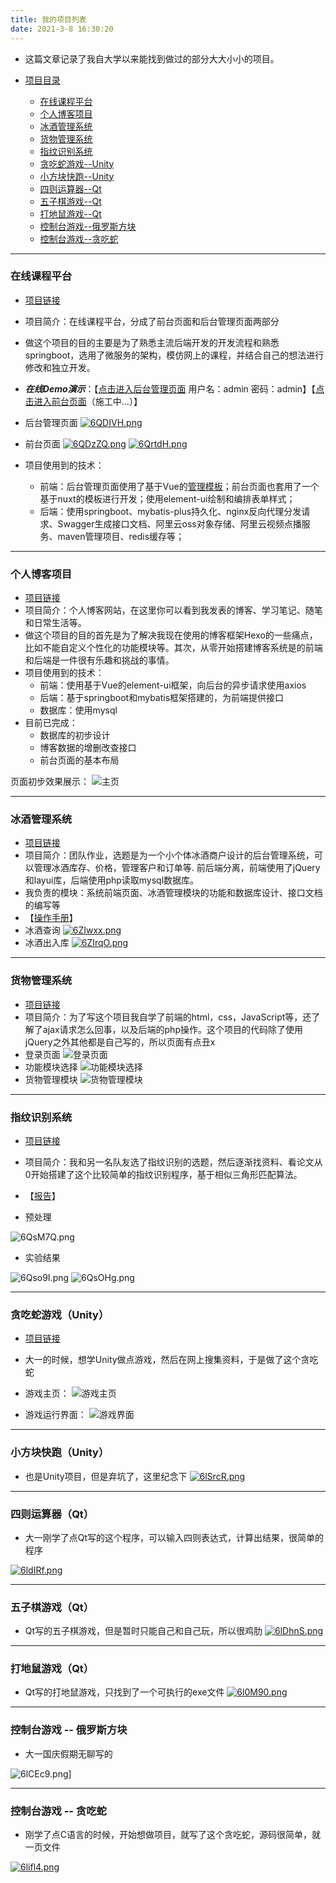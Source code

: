 ```yaml
---
title: 我的项目列表
date: 2021-3-8 16:30:20
---
```


- 这篇文章记录了我自大学以来能找到做过的部分大大小小的项目。

- [项目目录](#)
	- [在线课程平台](#在线课程平台)
	- [个人博客项目](#个人博客项目)
	- [冰酒管理系统](#冰酒管理系统)
	- [货物管理系统](#货物管理系统)
	- [指纹识别系统](#指纹识别系统)
	- [贪吃蛇游戏--Unity](#贪吃蛇游戏（Unity）)
	- [小方块快跑--Unity](#小方块快跑（Unity）)
	- [四则运算器--Qt](#四则运算器（Qt）)
	- [五子棋游戏--Qt](#五子棋游戏（Qt）)
	- [打地鼠游戏--Qt](#打地鼠游戏（Qt）)
	- [控制台游戏--俄罗斯方块](#控制台游戏----俄罗斯方块)
	- [控制台游戏--贪吃蛇](#控制台游戏----贪吃蛇)
---
### 在线课程平台
- [项目链接](https://github.com/Krstar233/OnlineEducation)
- 项目简介：在线课程平台，分成了前台页面和后台管理页面两部分
- 做这个项目的目的主要是为了熟悉主流后端开发的开发流程和熟悉springboot，选用了微服务的架构，模仿网上的课程，并结合自己的想法进行修改和独立开发。

- ***在线Demo演示***：【[点击进入后台管理页面](http://krits.fun:3002/#/teacher/table) 用户名：admin 密码：admin】【[点击进入前台页面](http://krits.fun:3001)（施工中...）】

- 后台管理页面
[![6QDIVH.png](https://s3.ax1x.com/2021/03/08/6QDIVH.png)](https://imgtu.com/i/6QDIVH)

- 前台页面
[![6QDzZQ.png](https://s3.ax1x.com/2021/03/08/6QDzZQ.png)](https://imgtu.com/i/6QDzZQ)
[![6QrtdH.png](https://s3.ax1x.com/2021/03/08/6QrtdH.png)](https://imgtu.com/i/6QrtdH)

- 项目使用到的技术：
	- 前端：后台管理页面使用了基于Vue的[管理模板](https://github.com/PanJiaChen/vue-admin-template)；前台页面也套用了一个基于nuxt的模板进行开发；使用element-ui绘制和编排表单样式；
	- 后端：使用springboot、mybatis-plus持久化、nginx反向代理分发请求、Swagger生成接口文档、阿里云oss对象存储、阿里云视频点播服务、maven管理项目、redis缓存等；
---

### 个人博客项目
- [项目链接](https://github.com/Krstar233/KritsBlog)
- 项目简介：个人博客网站，在这里你可以看到我发表的博客、学习笔记、随笔和日常生活等。
- 做这个项目的目的首先是为了解决我现在使用的博客框架Hexo的一些痛点，比如不能自定义个性化的功能模块等。其次，从零开始搭建博客系统是的前端和后端是一件很有乐趣和挑战的事情。
- 项目使用到的技术：
	- 前端：使用基于Vue的element-ui框架，向后台的异步请求使用axios
	- 后端：基于springboot和mybatis框架搭建的，为前端提供接口
	- 数据库：使用mysql
- 目前已完成：
	- 数据库的初步设计
	- 博客数据的增删改查接口
	- 前台页面的基本布局

页面初步效果展示：
![主页](https://s3.ax1x.com/2021/03/08/6QYhDI.png)

---

### 冰酒管理系统
- [项目链接](https://github.com/Krstar233/IceWineManageSystem)
- 项目简介：团队作业，选题是为一个小个体冰酒商户设计的后台管理系统，可以管理冰酒库存、价格，管理客户和订单等. 前后端分离，前端使用了jQuery和layui库，后端使用php读取mysql数据库。
- 我负责的模块：系统前端页面、冰酒管理模块的功能和数据库设计、接口文档的编写等
- 【[操作手册](https://github.com/Krstar233/IceWineManageSystem/blob/main/demo/%E7%B3%BB%E7%BB%9F%E4%BD%BF%E7%94%A8%E8%AF%B4%E6%98%8E%E4%B9%A6.pdf)】
- 冰酒查询
[![6ZIwxx.png](https://s3.ax1x.com/2021/03/04/6ZIwxx.png)](https://imgtu.com/i/6ZIwxx)
- 冰酒出入库
[![6ZIrqO.png](https://s3.ax1x.com/2021/03/04/6ZIrqO.png)](https://imgtu.com/i/6ZIrqO)
---

### 货物管理系统
- [项目链接](https://github.com/Krstar233/MGMS)
- 项目简介：为了写这个项目我自学了前端的html，css，JavaScript等，还了解了ajax请求怎么回事，以及后端的php操作。这个项目的代码除了使用jQuery之外其他都是自己写的，所以页面有点丑x
- 登录页面
![登录页面](https://s3.ax1x.com/2021/03/08/6QdhA1.png)
- 功能模块选择
![功能模块选择](https://s3.ax1x.com/2021/03/08/6QwavD.png)
- 货物管理模块
![货物管理模块](https://s3.ax1x.com/2021/03/08/6QwbGV.png)

---

### 指纹识别系统
- [项目链接](https://github.com/Krstar233/teamwork/tree/master/fingerprint)
- 项目简介：我和另一名队友选了指纹识别的选题，然后逐渐找资料、看论文从0开始搭建了这个比较简单的指纹识别程序，基于相似三角形匹配算法。
- 【[报告](https://github.com/Krstar233/teamwork/blob/master/fingerprint/%E6%8C%87%E7%BA%B9%E8%AF%86%E5%88%AB%E7%A8%8B%E5%BA%8F%E8%AF%BE%E7%A8%8B%E6%8A%A5%E5%91%8A.pdf)】

- 预处理

![6QsM7Q.png](https://s3.ax1x.com/2021/03/08/6QsM7Q.png)

- 实验结果

![6Qso9I.png](https://s3.ax1x.com/2021/03/08/6Qso9I.png)
![6QsOHg.png](https://s3.ax1x.com/2021/03/08/6QsOHg.png)

--- 

### 贪吃蛇游戏（Unity）
- [项目链接](https://gitee.com/krits/krits-code-workplace/tree/master/Old-Code/%E7%BB%83%E6%89%8B%E9%A1%B9%E7%9B%AE/Unity%E9%A1%B9%E7%9B%AE/%E8%B4%AA%E5%90%83%E8%9B%87%20v1.0.2)
- 大一的时候，想学Unity做点游戏，然后在网上搜集资料，于是做了这个贪吃蛇

- 游戏主页：
![游戏主页](https://s3.ax1x.com/2021/03/08/6Qfee0.png)

- 游戏运行界面：
![游戏界面](https://s3.ax1x.com/2021/03/08/6QWBq0.png)

---

### 小方块快跑（Unity）
- 也是Unity项目，但是弃坑了，这里纪念下
[![6lSrcR.png](https://s3.ax1x.com/2021/03/08/6lSrcR.png)](https://imgtu.com/i/6lSrcR)

---

### 四则运算器（Qt）
- 大一刚学了点Qt写的这个程序，可以输入四则表达式，计算出结果，很简单的程序

[![6ldIRf.png](https://s3.ax1x.com/2021/03/08/6ldIRf.png)](https://imgtu.com/i/6ldIRf)

---

### 五子棋游戏（Qt） 
- Qt写的五子棋游戏，但是暂时只能自己和自己玩，所以很鸡肋
[![6lDhnS.png](https://s3.ax1x.com/2021/03/08/6lDhnS.png)](https://imgtu.com/i/6lDhnS)

---

### 打地鼠游戏（Qt） 
- Qt写的打地鼠游戏，只找到了一个可执行的exe文件
[![6l0M90.png](https://s3.ax1x.com/2021/03/08/6l0M90.png)](https://imgtu.com/i/6l0M90)
---


### 控制台游戏 -- 俄罗斯方块
- 大一国庆假期无聊写的

![6lCEc9.png](https://s3.ax1x.com/2021/03/08/6lCEc9.png)]

---

### 控制台游戏 -- 贪吃蛇
- 刚学了点C语言的时候，开始想做项目，就写了这个贪吃蛇，源码很简单，就一页文件

[![6lifl4.png](https://s3.ax1x.com/2021/03/08/6lifl4.png)](https://imgtu.com/i/6lifl4)